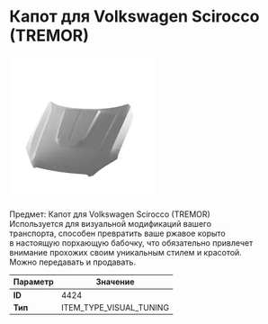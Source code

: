 # Капот для Volkswagen Scirocco (TREMOR)

![Item Image](../img/4424.webp?raw=true)

Предмет: Капот для Volkswagen Scirocco (TREMOR)<br>Используется для визуальной модификаций вашего<br>транспорта, способен превратить ваше ржавое корыто<br>в настоящую порхающую бабочку, что обязательно привлечет<br>внимание прохожих своим уникальным стилем и красотой.<br>Можно передавать и продавать.


| Параметр | Значение |
|----------|----------|
| **ID** | 4424 |
| **Тип** | ITEM_TYPE_VISUAL_TUNING |

